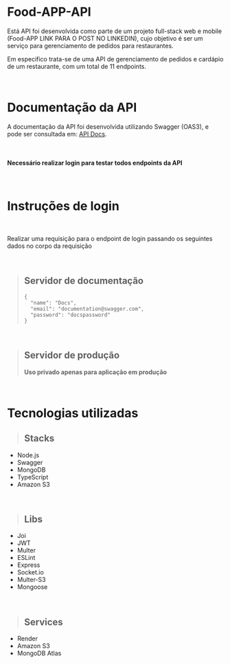 # Food-APP-API

Está API foi desenvolvida como parte de um projeto full-stack web e mobile (Food-APP LINK PARA O POST NO LINKEDIN), cujo objetivo é ser um serviço para gerenciamento de pedidos para restaurantes.

Em especifico trata-se de uma API de gerenciamento de pedidos e cardápio de um restaurante, com um total de 11 endpoints.

<br>

# Documentação da API

A documentação da API foi desenvolvida utilizando Swagger (OAS3), e pode ser consultada em: <a href="https://food-app-6n6r.onrender.com/">API Docs</a>.

<br>


#### **Necessário realizar login para testar todos endpoints da API**

<br>

# Instruções de login

<br>

Realizar uma requisição para o endpoint de login passando os seguintes dados no corpo da requisição

<br>

> ## Servidor de documentação
> ```
> {
>   "name": "Docs",
>   "email": "documentation@swagger.com",
>   "password": "docspassword"
> }
> ```

<br>

> ## Servidor de produção
> **Uso privado apenas para aplicação em produção**

<br>

# Tecnologias utilizadas

> ##  Stacks
* Node.js
* Swagger
* MongoDB
* TypeScript
* Amazon S3

<br>

> ## Libs
* Joi
* JWT
* Multer
* ESLint
* Express
* Socket.io
* Multer-S3
* Mongoose

<br>

> ## Services
* Render
* Amazon S3
* MongoDB Atlas
